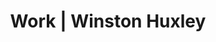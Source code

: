 ---
title: Work | Winston Huxley
template: about.jade
description: The Portfolio of Winston Huxley
keywords: "Gregory Tandiono, Web Developer, Web Designer, Node Developer, Ruby Developer, Ruby on Rails Developer, PHP Developer."
---
